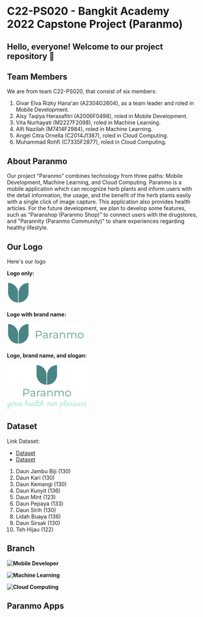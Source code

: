 # C22-PS020 - Bangkit Academy 2022 Capstone Project (Paranmo)

## Hello, everyone! Welcome to our project repository 👋

## Team Members
We are from team C22-PS020, that consist of six members:
1. Givar Elva Rizky Hana'an (A2304G2604), as a team leader and roled in Mobile Development.
2. Alsy Taqiya Herasafitri (A2006F0498), roled in Mobile Development.
3. Vita Nurhayati (M2227F2098), roled in Machine Learning.
4. Alfi Nazilah (M7414F2984), roled in Machine Learning.
5. Angel Citra Ornella (C2014J1387), roled in Cloud Computing.
6. Muhammad Rohfi (C7335F2877), roled in Cloud Computing.

## About Paranmo
Our project "Paranmo" combines technology from three paths: Mobile Development, Machine Learning, and Cloud Computing. Paranmo is a mobile application which can recognize herb plants and inform users with the detail information, the usage, and the benefit of the herb plants easily with a single click of image capture. This application also provides health articles. For the future development, we plan to develop some features, such as "Paranshop (Paranmo Shop)" to connect users with the drugstores, and "Parannity (Paranmo Community)" to share experiences regarding healthy lifestyle.

## Our Logo
Here's our logo

**Logo only:**

![Logo-only Paranmo](https://github.com/yuraiki9737/Paranmo/blob/main/Logo%201.png?raw=true)

**Logo with brand name:**

![Logo and Paranmo brandname](https://github.com/yuraiki9737/Paranmo/blob/main/Logo%202.png?raw=true)

**Logo, brand name, and slogan:**

 ![Logo, brandname and Paranmo slogan](https://github.com/yuraiki9737/Paranmo/blob/main/Logo%203.png?raw=true)
 
## Dataset
Link Dataset: 
- [Dataset](https://www.kaggle.com/datasets/anefiamutiaraatha/dataset-tanaman-herbal)
- [Dataset](https://drive.google.com/drive/folders/1sKbjP0QpJkjEVmW8y695nc3_nrZ-YF44)

1. Daun Jambu Biji (130)
2. Daun Kari (130)
3. Daun Kemangi (130)
4. Daun Kunyit (136)
5. Daun Mint (123)
6. Daun Pepaya (133)
7. Daun Sirih (130)
8. Lidah Buaya (136)
9. Daun Sirsak (130)
10. Teh Hijau (122)

## Branch
 
**![Mobile Developer](https://github.com/yuraiki9737/Mobile-Paranmo/tree/master)**
 
**![Machine Learning](https://github.com/alfigrace/capstone/tree/machine-learning)**
 
**![Cloud Computing](https://github.com/rohfi/api_paranmo)**

## Paranmo Apps







